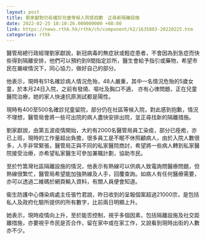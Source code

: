 ```yaml
---
layout: post
title: 劉家獻對仍有確診兒童等候入院感抱歉　正尋新隔離設施
date: 2022-02-25 18:10:26.000000000 +08:00
link: https://news.rthk.hk/rthk/ch/component/k2/1635883-20220225.htm
categories: rthk
---
```


醫管局總行政經理劉家獻說，新冠病毒的無症狀或輕症患者，不會因為到急症而快些得到隔離安排，他們可以預約到9間指定診所，醫生會給予指引或藥物，希望市民在嚴峻情況下，同心協力，做好自己的部分。

他表示，現時有51名確診病人情況危殆，48人嚴重，其中一名情況危殆的5歲女童，於本月24日入院，之前有發燒、嘔吐及胸口不適， 亦有心律問題，正在兒童醫院治療，她的家人快速抗原測試都是陽性。

現時有400至500名確診兒童留院，部分仍在社區等候入院，對此感到抱歉，情況不理想，醫管局會將一些可出院的病人盡快安排出院，並正尋找新的隔離措施。

劉家獻說，由第五波疫情開始，大約有2000名醫管局員工染疫，部分已痊癒，亦已上班，現時的工作量超出負擔，很多員工是不眠不休照顧病人，由於入院人數很多，人手非常緊張，醫管局正與不同的私家醫院商討，希望將一些病人轉到私家醫院接受治療，亦希望私家醫生可參加兼職計劃，協助市民。

至於竹篙灣社區隔離設施的情況，他表示有熱線可以供病人致電詢問醫療問題，但熱線很繁忙，醫管局希望能加強熱線及人手，回覆查詢。如病人有任何醫療需要，亦可以透過二維碼於網頁輸入資料，有關人員便會知道。

衞生防護中心傳染病處主任張竹君說，昨日收到的呈報個案超過21000宗，是包括私人及政府化驗所提供的所有數字，比前兩日明顯上升。

她表示，現時疫情向上升，至於能否控制，視乎多個因素，包括隔離設施及社交距離措施，亦要視乎市民是否合作，留在家中或在家工作，又說看到現時出街的人數亦不少。
